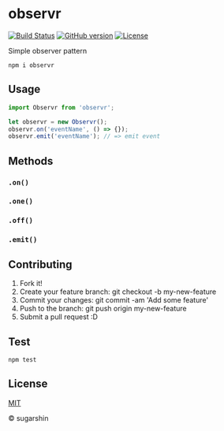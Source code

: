 # observr

[![Build Status][travis-image]][travis-url]
[![GitHub version][github-ver-image]][github-ver-url]
[![License][license-image]][license-url]

Simple observer pattern

```
npm i observr
```

## Usage

```js
import Observr from 'observr';

let observr = new Observr();
observr.on('eventName', () => {});
observr.emit('eventName'); // => emit event
```

## Methods

### `.on()`

### `.one()`

### `.off()`

### `.emit()`

## Contributing

1. Fork it!
2. Create your feature branch: git checkout -b my-new-feature
3. Commit your changes: git commit -am 'Add some feature'
4. Push to the branch: git push origin my-new-feature
5. Submit a pull request :D

## Test

```
npm test
```

## License

[MIT][license-url]

© sugarshin

[npm-image]: http://img.shields.io/npm/v/observr.svg
[npm-url]: https://www.npmjs.org/package/observr
[travis-image]: http://img.shields.io/travis/sugarshin/observr/master.svg?branch=master
[travis-url]: https://travis-ci.org/sugarshin/observr
[gratipay-image]: http://img.shields.io/gratipay/sugarshin.svg
[gratipay-url]: https://gratipay.com/sugarshin/
[coveralls-image]: https://coveralls.io/repos/sugarshin/observr/badge.svg
[coveralls-url]: https://coveralls.io/r/sugarshin/observr
[github-ver-image]: https://badge.fury.io/gh/sugarshin%2Fobservr.svg
[github-ver-url]: http://badge.fury.io/gh/sugarshin%2Fobservr
[license-image]: http://img.shields.io/:license-mit-blue.svg
[license-url]: http://sugarshin.mit-license.org/
[downloads-image]: http://img.shields.io/npm/dm/observr.svg
[dependencies-image]: http://img.shields.io/david/sugarshin/observr.svg
